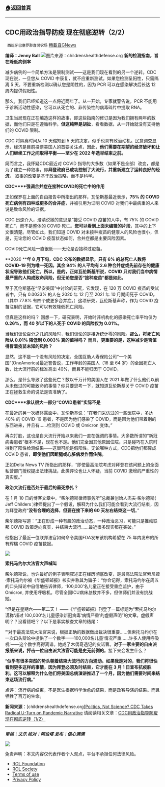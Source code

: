 ###  [:house:返回首頁](https://github.com/ourhimalayas/txt)
---


## CDC用政治指导防疫 现在彻底逆转（2/2）
` 西班牙巴塞罗那喜悦农场` [轉載自GNews](https://gnews.org/zh-hans/1889914/)

**编译：Jenny Ball**
![](https://assets.gnews.org/wp-content/uploads/2022/01/tempsnip11-3.png)图片来源：childrenshealthdefense.org
**新的检测指南，旨在降低病例率**

减少病例的一个简单方法是限制测试——这是我们现在看到的另一个逆转。CDC现在说，一旦您从 COVID 中康复，就不应重新测试。如果您检测呈阳性，只需隔离 5 天，不要重新检测以确认您是阴性的，因为 PCR 可以在感染解决后长达 12 周内提供假阳性。

那么，我们已经知道这一点将近两年了。从一开始，专家就警告说，PCR 不能用于诊断活动性感染，它可以从死亡的、非传染性的病毒碎片中提取 RNA。

卫生当局现在正在编造这样的故事，即这些指南的修订是因为我们拥有两年的数据，而他们只是在遵循科学。**但这纯粹是胡扯**，看看数据，从一开始就没有支持他们的 COVID 限制。

CDC 将隔离时间从 10 天缩短到 5 天的决定，似乎也具有政治动机。民意调查显示，经济是目前投票美国人的首要关注点，因此，**他们需要在期望的经济破坏和让人们继续工作之间取得平衡——至少在 2022 年选举结束之前。**

简而言之，我怀疑CDC最近对 COVID 指导的大多数（如果不是全部）改变，都是为了建立一种叙事，即**拜登政府已成功控制了大流行，并重新建立了运转良好的经济**。 叙事的改变是基于政治策略，而不是科学。

**CDC****强调合并症在接种COVID的死亡中的作用**

正如保罗在上面的自由报告中所指出的那样，瓦伦斯基最近表示，**75% 的 COVID 死亡病例有四种或更多的合并症**，并被引用为证明 COVID 对我们中最病重的人来说是致命风险的证据。

CDC 迅速介入，澄清说她的意思是“接受 COVID 疫苗的人中，有 75% 的 COVID 死亡”，而不是整体的 COVID 死亡。**您可以看到上面未编辑的片段**，其中的上下文很清楚。尽管如此，我们知道 COVID 对未接种疫苗的健康人的风险也很小，但是，无论您的 COVID 疫苗状态如何，合并症都是主要风险因素。

COVID死亡风险一直很低——无论是否接种过疫苗。

**2020 ****年 8 月下旬，CDC 公布的数据显示，只有 6% 的总死亡人数将 COVID-19 列为唯一死因。其余 94% 的人平均有 2.6 种合并症或先前存在的健康状况导致他们死亡。所以，是的，正如瓦伦斯基所说，COVID 只对我们当中病情最严重的人构成致命风险，但无论您是否“接种疫苗”都是如此。**

至于瓦伦斯基在“早安美国”中讨论的研究，它发现，在 120 万 COVID 疫苗的受试者中，只有 0.0033% 的人在 2020 年 12 月至 2021 年 10 月期间死于 COVID。（其中 77.8% 有四个或更多合并症。）这项研究，瓦伦斯基声称，作为 COVID 疫苗注射的证据，它可以有效降低死亡风险。

但真是这样的吗？ 回想一下，研究表明，开始时非机构化的感染死亡率平均仅为 **0.26%，而 40 岁以下的人死于 COVID 的风险仅为 0.01%。**

当我们谈论百分之几的风险时，我们谈论的是接近统计零的风险。**那么，将死亡风险从 0.01% 降低到 0.003% 真的值得吗？** 而且，**更重要的是，这种减少是否值得冒着疫苗未知的风险？**

显然，这不是一个没有风险的决定。全国互助人寿保险公司“一个美国”(OneAmerica)最近警告说，工作年龄的美国人（18 至 64 岁）的全因死亡人数，比大流行前的标准高出 40%，而且不能归因于 COVID。

那么，是什么导致了这些死亡？数以千万计的美国人在 2021 年做了什么他们以前从未做过的可能致命的事情？你只要思考一下，就知道瓦伦斯基关于 COVID 疫苗正在拯救生命的说法是否准确了。

**CDC****承认很大一部分“COVID患者”实际不是**

在最近的另一次媒体露面中，瓦伦斯基说：“在我们采访过的一些医院中，多达 40% 的 COVID-19 患者，不是因为他们感染了 COVID，而是因为他们带着别的东西进来，并且有……检测到 COVID 或 Omicron 变体。”

再次打脸，这也是自大流行开始以来我们一直在强调的事情。大多数所谓的“新冠病毒患者”根本不是，现在也不是。他们完全因其他原因住院，只是碰巧在入院时得到了阳性检测结果——这很可能是假阳性。无论哪种方式，CDC把他们都算成 COVID 患者，**即使他们因断腿或心脏病发作而住院。**

正如Delta News TV 所指出的那样，“即使最高法院考虑对拜登在该问题上的全面私营部门授权提出法律挑战，此类评论也让人怀疑，当前 COVID 激增的严重性的真实度。”

**政治大流行是否处于最后的垂死挣扎？**

在 1 月 10 日的博客文章中，“柴尔德斯律师事务所”总裁兼创始人杰夫·柴尔德斯( Jeff Childers )律师提出了一个假设，解释为什么我们可能会看到大流行结束，因为拜登政府“**没有合理的选择**，**但要在接下来的 60 天左右结束这一切**。”

柴尔德斯写道：“正在形成一种有趣的政治动态，一种政治恶习，可能只是推动联邦 COVID 政策走向真实，并结束大流行……最近很多现实都在突破。”

他指出了最近一位联邦法官如何命令美国FDA发布该机构希望在 75 年内发布的所有辉瑞 COVID 疫苗数据。

![](https://assets.gnews.org/wp-content/uploads/2022/01/tempsnip12-2.png)

**索托马约尔大法官大声喊叫**

柴尔德斯说，也许最好的例子表明叙述正在经历彻底改变，是最高法院法官索尼娅·索托马约尔被《华盛顿邮报》核实并称其为骗子：“你会记得，索托马约尔在周五的口头辩论中自信地告诉律师，‘100,000’名儿童正在接受重症监护，由于Omicron, 并使用呼吸机。尽管全国ICU病床总数并不多，但律师们并没有挑战她。

“但是在星期六——第二天！ ——《华盛顿邮报》刊登了一篇标题为“索托马约尔谎称‘超过 100,000’名儿童感染新冠病毒‘病情严重’的虚假声明”的文章。虚假声明？？没看错吧？？以下是事实核查文章的结尾：

“‘对于最高法院大法官来说，根据正确的数据做出裁决很重要……但索托马约尔在一次口头辩论中提供了一个数字——100,000名儿童‘情况严重……许多人使用呼吸机’——这个数字高得离谱。她成了木偶奇遇记的皮诺曹。**对于一家主要的自由派报纸来说，抨击一位自由派大法官可能是史无前例的**。接下来会发生什么？

“**似乎有很多突然的势头朝着结束大流行的方向涌动。如果我是对的，我们将很快看到更多这样的事情，**因为拜登必须及时结束，它才能在 3 月 1 日宣布抗疫胜利。这可以解释为什么他们将美国总统演讲推迟了一个月，因为**他们需要时间来结束这场流行病。**”

点评：流行病的结束，不是医生根据科学治愈的结果，而是政客导演的结果。而且牺牲了百万的生命。

**新闻来源**：[childrenshealthdefense.org][Politics, Not Science? CDC Takes Radical U-Turn on Pandemic Narrative](https://childrenshealthdefense.org/defender/politics-cdc-u-turn-pandemic-narrative/?utm_source=salsa&amp;eType=EmailBlastContent&amp;eId=ec3f8276-caf8-4324-afce-76d804700ba4)
请阅读相关文章：[CDC用政治指导防疫 现在彻底逆转（1/2）](https://gnews.org/zh-hans/1889939/)

* * *

***审核：文乐
校对：阿伯塔
发布：信心满满***

![](https://assets.gnews.org/wp-content/uploads/2022/01/GNEWS_CH.-1-3-2.jpeg)



 

免责声明：本文内容仅代表作者个人观点，平台不承担任何法律风险。

- [ROL Foundation](https://rolfoundation.org/)
- [ROL Society](https://rolsociety.org/)
- [Terms of use](https://gnews.org/terms-of-use-3/)
- [Privacy Policy](https://gnews.org/privacy-policy/)

